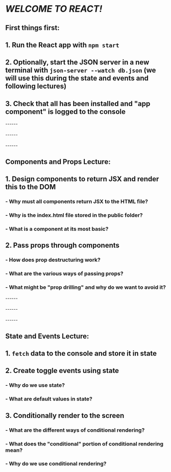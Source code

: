 # *WELCOME TO REACT!*

## First things first:
## 1. Run the React app with `npm start`
## 2. Optionally, start the JSON server in a new terminal with `json-server --watch db.json` (we will use this during the state and events and following lectures)
## 3. Check that all has been installed and "app component" is logged to the console
\------
\
\
\------
\
\
\------
## Components and Props Lecture:
## 1. Design components to return JSX and render this to the DOM
### - Why must all components return JSX to the HTML file?
### - Why is the index.html file stored in the public folder?
### - What is a component at its most basic?
## 2. Pass props through components
### - How does prop destructuring work?
### - What are the various ways of passing props?
### - What might be "prop drilling" and why do we want to avoid it?
\------
\
\
\------
\
\
\------
## State and Events Lecture:
## 1. `fetch` data to the console and store it in state
## 2. Create toggle events using state
### - Why do we use state?
### - What are default values in state?
## 3. Conditionally render to the screen
### - What are the different ways of conditional rendering?
### - What does the "conditional" portion of conditional rendering mean?
### - Why do we use conditional rendering?